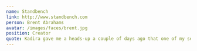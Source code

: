 ```yaml
---
name: Standbench
link: http://www.standbench.com
person: Brent Abrahams
avatar: /images/faces/brent.jpg
position: Creator
quote: Kadira gave me a heads-up a couple of days ago that one of my servers was in trouble.
---
```

